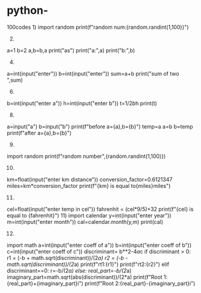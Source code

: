 # python-
100codes
1)
import random
print(f"random num:{random.randint(1,100)}")

2)
a=1
b=2
a,b=b,a
print("as")
print("a:",a)
print("b:",b)


4)
a=int(input("enter"))
b=int(input("enter"))
sum=a+b
print("sum of two ",sum)


6)
b=int(input("enter a"))
h=int(input("enter b"))
t=1/2*b*h
print(t)

8)
a=input("a")
b=input("b")
print(f"before a={a},b={b}")
temp=a
a=b
b=temp
print(f"after a={a},b={b}")

9)
import random
print(f"random number",{random.randint(1,100)})

10)
km=float(input("enter km distance"))
conversion_factor=0.6121347
miles=km*conversion_factor
print(f"{km} is equal to{miles}miles")

11)
cel=float(input("enter temp in cel"))
fahrenhit = (cel*9/5)+32
print(f"{cel} is equal to {fahrenhit}")
11)
import calendar
y=int(input("enter year"))
m=int(input("enter month"))
cal=calendar.month(y,m)
print(cal)

12)
import math
a=int(input("enter coeff of a"))
b=int(input("enter coeff of b"))
c=int(input("enter coeff of c"))
discriminant= b**2-4*a*c
if discriminant > 0:
    r1 = (-b  + math.sqrt(discriminant))/(2*a)
    r2 = (-b - math.sqrt(discriminant))/(2*a)
    print(f"rt1:{r1}")
    print(f"rt2:{r2}")
elif discriminant==0:
    r=-b/(2*a)
else:
    real_part=-b/(2*a)
    imaginary_part=math.sqrt(abs(discriminant))/(2*a)
    print(f"Root 1:{real_part}+{imaginary_part}i")
    print(f"Root 2:{real_part}-{imaginary_part}i")
